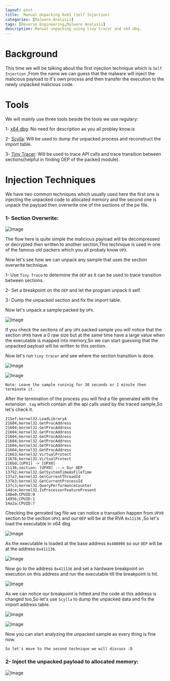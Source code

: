 ```yaml
---
layout: post
title:  Manual Unpacking 0x01 (Self Injection)
categories: [Malware-Analysis]
tags: [Reverse Engineering,Malware Analysis]
description: Manual unpacking using tiny tracer and x64 dbg.
---
```

# Background
This time we will be talking about the first injection technique which is `Self Injection` ,From the name we can guess that the malware will inject the malicious payload to it's own process and then transfer the execution to the newly unpacked malicious code.

# Tools
We will mainly use three tools beside the tools we use regulary:

1- [x64 dbg](https://x64dbg.com/): No need for description as you all probley know.is 

2- [Scylla](https://github.com/NtQuery/Scylla): Will be used to dump the unpacked process and reconstruct the import table.

3- [Tiny Tracer](https://github.com/hasherezade/tiny_tracer): Will be used to trace API calls and trace transition between sections(helpful in finding OEP of the packed module).

# Injection Techniques
We have two common techniques which usually used here the first one is injecting the unpacked code to allocated memory and the second one is unpack the payload then overwrite one of the sections of the pe file.

### 1- Section Overwrite:


![Image](https://github.com/joezid/joezid.github.io/raw/main/Images/Manual%20unpacking/packing_dia2.png)

The flow here is quite simple the malicious payload will be decompressed or decrypted then written to another section,This technique is used in one of the famous old packers which you all probaly know `UPX`.

Now let's see how we can unpack any sample that uses the section overwrite technique.

1- Use `Tiny Trace` to determine the `OEP` as it can be used to trace transition between sections.

2- Set a breakpoint on the `OEP` and let the program unpack it self.

3- Dump the unpacked section and fix the import table.

Now let's unpack a sample packed by `UPX`.

![Image](https://github.com/joezid/joezid.github.io/raw/main/Images/Manual%20unpacking/up.PNG)

If you check the sections of any `UPX` packed sample you will notice that the section `UPX0` have a 0 raw size but at the same time have a large value when the executable is mapped into memory,So we can start guessing that the unpacked payload will be written to this section.

Now let's run `tiny tracer` and see where the section transition is done.

![Image](https://github.com/joezid/joezid.github.io/raw/main/Images/Manual%20unpacking/rn_p.png)

![Image](https://github.com/joezid/joezid.github.io/raw/main/Images/Manual%20unpacking/p_2.PNG)

```
Note: Leave the sample runinig for 30 seconds or 1 minute then terminate it.
```
After the termination of the process you will find a file generated with the extension `.tag` which contain all the api calls used by the traced sample,So let's check it.

```
215ef;kernel32.LoadLibraryA
21604;kernel32.GetProcAddress
21604;kernel32.GetProcAddress
21604;kernel32.GetProcAddress
21604;kernel32.GetProcAddress
21604;kernel32.GetProcAddress
21604;kernel32.GetProcAddress
21604;kernel32.GetProcAddress
21663;kernel32.VirtualProtect
21678;kernel32.VirtualProtect
216bd;[UPX1] -> [UPX0]
11136;section: [UPX0] ---> Our OEP
13792;kernel32.GetSystemTimeAsFileTime
137a7;kernel32.GetCurrentThreadId
137b3;kernel32.GetCurrentProcessId
137c3;kernel32.QueryPerformanceCounter
14dce;kernel32.IsProcessorFeaturePresent
148e0;CPUID:0
14956;CPUID:1
14a2a;CPUID:7
```
Checking the genrated tag file we can notice a transation happen from `UPX0` section to the section `UPX1` and our `OEP` will be at the RVA `0x11136` ,So let's load the executable in x64 dbg.


![Image](https://github.com/joezid/joezid.github.io/raw/main/Images/Manual%20unpacking/bas.png)

As the executable is loaded at the base address `0x400000` so our `OEP` will be at the address `0x411136`.

![Image](https://github.com/joezid/joezid.github.io/raw/main/Images/Manual%20unpacking/add.png)

Now go to the address `0x411136` and set a hardware breakpoint on execution on this address and run the executable till the breakpoint is hit.

![Image](https://github.com/joezid/joezid.github.io/raw/main/Images/Manual%20unpacking/unp_1.PNG)

As we can notice our breakpoint is hitted and the code at this address is changed too,So let's use `Scylla` to dump the unpacked data and fix the import address table.

![Image](https://github.com/joezid/joezid.github.io/raw/main/Images/Manual%20unpacking/dump_1.png)


![Image](https://github.com/joezid/joezid.github.io/raw/main/Images/Manual%20unpacking/dump_3.png)

Now you can start analyzing the unpacked sample as every thing is fine now.

```
So let's move to the second technique we will discuss :D
```

### 2- Inject the unpacked payload to allocated memory:

![Image](https://github.com/joezid/joezid.github.io/raw/main/Images/Manual%20unpacking/vir.gif)
